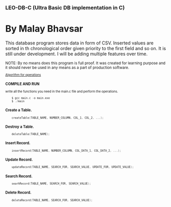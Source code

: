 ### LEO-DB-C (Ultra Basic DB implementation in C)

# By Malay Bhavsar

<p>This database program stores data in form of CSV. Inserted values are sorted in th chronological order given priority to the first field and so on. It is still under development. I will be adding multiple features over time.</p>
<small>NOTE: By no means does this program is full proof. It was created for learning purpose and it should never be used in any means as a part of production software.<small>

<a href="https://github.com/Leo-Malay/LEO-DB-C/blob/master/docs/Record.md">Algorithm for operations</a>

### COMPILE AND RUN

write all the functions you need in the main.c file and perform the operations.

```c
    $ gcc main.c -o main.exe
    $ ./main
```

### Create a Table.

```c
    createTable(TABLE_NAME, NUMBER_COLUMN, COL_1, COL_2, ...);
```

### Destroy a Table.

```c
    deleteTable(TABLE_NAME);
```

### Insert Record.

```c
    insertRecord(TABLE_NAME, NUMBER_COLUMN, COL_DATA_1, COL_DATA_2, ...);
```

### Update Record.

```c
    updateRecord(TABLE_NAME, SEARCH_FOR, SEARCH_VALUE, UPDATE_FOR, UPDATE_VALUE);
```

### Search Record.

```c
    searhRecord(TABLE_NAME, SEARCH_FOR, SEARCH_VALUE);
```

### Delete Record.

```c
    deleteRecord(TABLE_NAME, SEARCH_FOR, SEARCH_VALUE);
```
